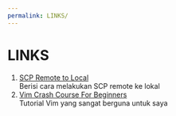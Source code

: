```yaml
---
permalink: LINKS/
---
```


# LINKS

1. [SCP Remote to Local](https://linuxhint.com/scp-remote-to-local/)<br>
Berisi cara melakukan SCP remote ke lokal  
2. [Vim Crash Course For Beginners](https://www.youtube.com/watch?v=jXud3JybsG4)<br>Tutorial Vim yang sangat berguna untuk saya

